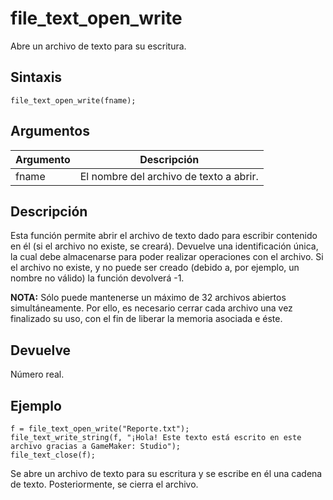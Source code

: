 # file_text_open_write

Abre un archivo de texto para su escritura.

## Sintaxis

  
```gml  
file_text_open_write(fname);  
```  

## Argumentos

Argumento|Descripción|  
---|---|  
fname|El nombre del archivo de texto a abrir.|  

## Descripción

Esta función permite abrir el archivo de texto dado para escribir contenido en él (si el archivo no existe, se creará). Devuelve una identificación única, la cual debe almacenarse para poder realizar operaciones con el archivo. Si el archivo no existe, y no puede ser creado (debido a, por ejemplo, un nombre no válido) la función devolverá -1.  
  
**NOTA:** Sólo puede mantenerse un máximo de 32 archivos abiertos simultáneamente. Por ello, es necesario cerrar cada archivo una vez finalizado su uso, con el fin de liberar la memoria asociada e éste.

## Devuelve

Número real.

## Ejemplo

  
```gml  
f = file_text_open_write("Reporte.txt");  
file_text_write_string(f, "¡Hola! Este texto está escrito en este archivo gracias a GameMaker: Studio");  
file_text_close(f);  
```  
Se abre un archivo de texto para su escritura y se escribe en él una cadena de texto. Posteriormente, se cierra el archivo.